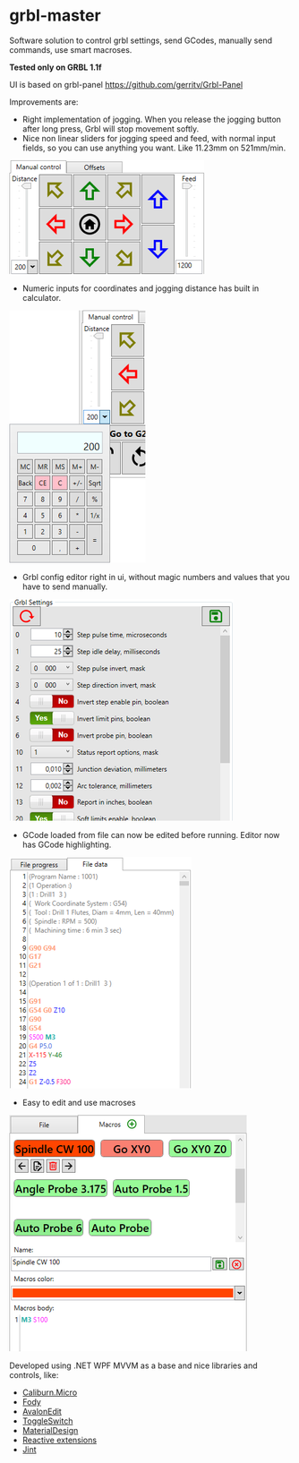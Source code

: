# grbl-master
Software solution to control grbl settings, send GCodes, manually send commands, use smart macroses.

**Tested only on GRBL 1.1f**

UI is based on grbl-panel https://github.com/gerritv/Grbl-Panel

Improvements are:
* Right implementation of jogging. When you release the jogging button after long press, Grbl will stop movement softly.
* Nice non linear sliders for jogging speed and feed, with normal input fields, so you can use anything you want. Like 11.23mm on 521mm/min.

![image](https://raw.githubusercontent.com/IlyaChernov/grbl-Master/master/images/Jogging.png)

* Numeric inputs for coordinates and jogging distance has built in calculator.

![image](https://raw.githubusercontent.com/IlyaChernov/grbl-Master/master/images/Numeric%20calculator.png)

* Grbl config editor right in ui, without magic numbers and values that you have to send manually.

![image](https://raw.githubusercontent.com/IlyaChernov/grbl-Master/master/images/GrblSettings.png)

* GCode loaded from file can now be edited before running. Editor now has GCode highlighting.

![image](https://raw.githubusercontent.com/IlyaChernov/grbl-Master/master/images/File%20editor.png)

* Easy to edit and use macroses

![image](https://raw.githubusercontent.com/IlyaChernov/grbl-Master/master/images/Macro%20editor.png)

Developed using .NET WPF MVVM as a base and nice libraries and controls, like:
* [Caliburn.Micro](https://caliburnmicro.com/)
* [Fody](https://github.com/Fody/Fody)
* [AvalonEdit](http://avalonedit.net/)
* [ToggleSwitch](https://github.com/ejensen/toggle-switch-control)
* [MaterialDesign](https://github.com/MaterialDesignInXAML/MaterialDesignInXamlToolkit)
* [Reactive extensions](https://github.com/dotnet/reactive)
* [Jint](https://github.com/sebastienros/jint)

